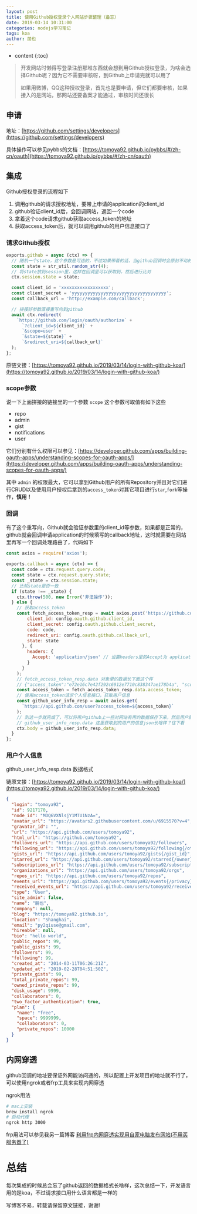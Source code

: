 ```yaml
---
layout: post
title: 使用Github授权登录个人网站步骤整理（备忘）
date: 2019-03-14 10:31:00
categories: nodejs学习笔记
tags: koa
author: 朋也
---
```


* content
{:toc}

> 开发网站时懒得写登录注册那堆东西就会想到用Github授权登录，为啥会选择Github呢？因为它不需要审核呀，到Github上申请完就可以用了
>
> 如果用微博，QQ这种授权登录，首先也是要申请，但它们都要审核，如果接入的是网站，那网站还要备案才能通过，审核时间还很长

## 申请

地址：[https://github.com/settings/developers](https://github.com/settings/developers)

具体操作可以参见pybbs的文档：[https://tomoya92.github.io/pybbs/#/zh-cn/oauth](https://tomoya92.github.io/pybbs/#/zh-cn/oauth)






## 集成

Github授权登录的流程如下

1. 调用github的请求授权地址，要带上申请的application的client_id
2. github验证client_id后，会回调网站，返回一个code
3. 拿着这个code请求github获取access_token的地址
4. 获取access_token后，就可以调用github的用户信息接口了

### 请求Github授权

```js
exports.github = async (ctx) => {
  // 随机一个state，这个参数是可选的，不过如果带着的话，当github回调时会原封不动的带回来，这样就可以验证是不是正常流程请求的授权了
  const state = str_util.random_str(4);
  // 将state放到session里，这样在回调里可以获取到，然后进行比对
  ctx.session.state = state;

  const client_id = 'xxxxxxxxxxxxxxxxxx';
  const client_secret = 'yyyyyyyyyyyyyyyyyyyyyyyyyyyyyyyyyyyy';
  const callback_url = 'http://example.com/callback';

  // 拼接好参数直接重写向到github
  await ctx.redirect(
    `https://github.com/login/oauth/authorize` +
      `?client_id=${client_id}` +
      `&scope=user` +
      `&state=${state}` +
      `&redirect_uri=${callback_url}`
  );
};
```

原链文接：[https://tomoya92.github.io/2019/03/14/login-with-github-koa/](https://tomoya92.github.io/2019/03/14/login-with-github-koa/)

### scope参数

说一下上面拼接的链接里的一个参数 `scope` 这个参数可取值有如下这些

- repo
- admin
- gist
- notifications
- user

它们分别有什么权限可以参见：[https://developer.github.com/apps/building-oauth-apps/understanding-scopes-for-oauth-apps/](https://developer.github.com/apps/building-oauth-apps/understanding-scopes-for-oauth-apps/)

其中 `admin` 的权限最大，它可以拿到Github用户的所有Repository并且对它们进行CRUD以及使用用户授权后拿到的`access_token`对其它项目进行`star`,`fork`等操作，**慎用！**

### 回调

有了这个重写向，Github就会验证参数里的client_id等参数，如果都是正常的，github就会回调申请application的时候填写的callback地址，这时就需要在网站里再写一个回调处理路由了，代码如下

```js
const axios = require('axios');

exports.callback = async (ctx) => {
  const code = ctx.request.query.code;
  const state = ctx.request.query.state;
  const _state = ctx.session.state;
  // 比较state是否一致
  if (state !== _state) {
    ctx.throw(500, new Error('非法操作'));
  } else {
    // 获取access_token
    const fetch_access_token_resp = await axios.post('https://github.com/login/oauth/access_token', {
        client_id: config.oauth.github.client_id,
        client_secret: config.oauth.github.client_secret,
        code: code,
        redirect_uri: config.oauth.github.callback_url,
        state: state
      }, {
        headers: {
          Accept: 'application/json' // 设置headers里的Accept为 application/json ，响应的结果就是json格式的
        }
      }
    );
    // fetch_access_token_resp.data 对象里的数据长下面这个样
    // {"access_token":"e72e16c7e42f292c6912e7710c838347ae178b4a", "scope":"repo,gist", "token_type":"bearer"}
    const access_token = fetch_access_token_resp.data.access_token;
    // 使用access_token请求个人信息接口，获取用户信息
    const github_user_info_resp = await axios.get(
      `https://api.github.com/user?access_token=${access_token}`
    );
    // 到这一步就完成了，可以将用户github上一些对网站有用的数据保存下来，然后用户就登录成功了
    // github_user_info_resp.data 这里获取到的用户的信息json长啥样？往下看
    ctx.body = github_user_info_resp.data;
  }
};
```

### 用户个人信息

github_user_info_resp.data 数据格式

链原文接：[https://tomoya92.github.io/2019/03/14/login-with-github-koa/](https://tomoya92.github.io/2019/03/14/login-with-github-koa/)

```json
{
  "login": "tomoya92",
  "id": 9217170,
  "node_id": "MDQ6VXNlsjY1MTU1NzA=",
  "avatar_url": "https://avatars2.githubusercontent.com/u/6915570?v=4",
  "gravatar_id": "",
  "url": "https://api.github.com/users/tomoya92",
  "html_url": "https://github.com/tomoya92",
  "followers_url": "https://api.github.com/users/tomoya92/followers",
  "following_url": "https://api.github.com/users/tomoya92/following{/other_user}",
  "gists_url": "https://api.github.com/users/tomoya92/gists{/gist_id}",
  "starred_url": "https://api.github.com/users/tomoya92/starred{/owner}{/repo}",
  "subscriptions_url": "https://api.github.com/users/tomoya92/subscriptions",
  "organizations_url": "https://api.github.com/users/tomoya92/orgs",
  "repos_url": "https://api.github.com/users/tomoya92/repos",
  "events_url": "https://api.github.com/users/tomoya92/events{/privacy}",
  "received_events_url": "https://api.github.com/users/tomoya92/received_events",
  "type": "User",
  "site_admin": false,
  "name": "朋也",
  "company": null,
  "blog": "https://tomoya92.github.io",
  "location": "Shanghai",
  "email": "py2qiuse@gmail.com",
  "hireable": null,
  "bio": "hello world",
  "public_repos": 99,
  "public_gists": 99,
  "followers": 99,
  "following": 99,
  "created_at": "2014-03-11T06:26:21Z",
  "updated_at": "2019-02-28T04:51:50Z",
  "private_gists": 99,
  "total_private_repos": 99,
  "owned_private_repos": 99,
  "disk_usage": 9999,
  "collaborators": 0,
  "two_factor_authentication": true,
  "plan": {
    "name": "free",
    "space": 9999999,
    "collaborators": 0,
    "private_repos": 10000
  }
}
```

## 内网穿透

github回调的地址要保证外网能访问通的，所以配置上开发项目的地址就不行了，可以使用ngrok或者frp工具来实现内网穿透

ngrok用法

```bash
# mac上安装
brew install ngrok
# 启动代理
ngrok http 3000
```

frp用法可以参见我另一篇博客 [利用frp内网穿透实现用自家电脑发布网站(不用买服务器了)](https://tomoya92.github.io/2018/10/18/frp-tutorial/)

# 总结

每次集成的时候总会忘了github返回的数据格式长啥样，这次总结一下，开发语言用的是koa，不过请求接口用什么语言都是一样的

写博客不易，转载请保留原文链接，谢谢!